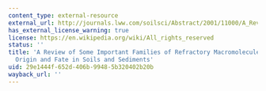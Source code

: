 ```yaml
---
content_type: external-resource
external_url: http://journals.lww.com/soilsci/Abstract/2001/11000/A_Review_of_Some_Important_Families_of_Refractory.8.aspx
has_external_license_warning: true
license: https://en.wikipedia.org/wiki/All_rights_reserved
status: ''
title: 'A Review of Some Important Families of Refractory Macromolecules: Composition,
  Origin and Fate in Soils and Sediments'
uid: 29e1444f-652d-406b-9948-5b320402b20b
wayback_url: ''
---
```

